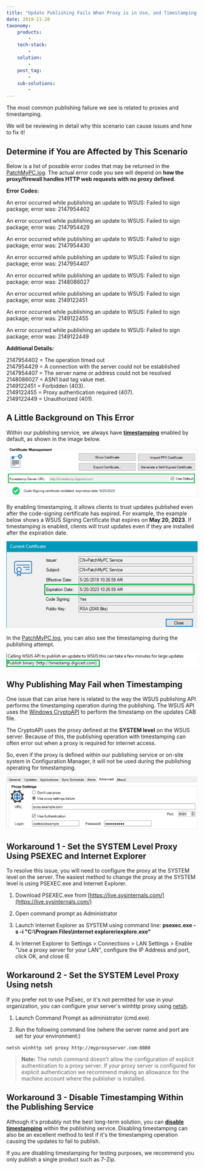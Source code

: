 ```yaml
---
title: "Update Publishing Fails When Proxy is in Use, and Timestamping is Enabled"
date: 2019-11-28
taxonomy:
    products:
        - 
    tech-stack:
        - 
    solution:
        - 
    post_tag:
        - 
    sub-solutions:
        - 
---
```


The most common publishing failure we see is related to proxies and timestamping.

We will be reviewing in detail why this scenario can cause issues and how to fix it!

## Determine if You are Affected by This Scenario

Below is a list of possible error codes that may be returned in the [PatchMyPC.log](https://patchmypc.com/collecting-log-files-for-patch-my-pc-support#publishing-service-logs). The actual error code you see will depend on **how the proxy/firewall handles HTTP web requests with no proxy defined**.

**Error Codes:**

An error occurred while publishing an update to WSUS: Failed to sign package; error was: 2147954402

An error occurred while publishing an update to WSUS: Failed to sign package; error was: 2147954429

An error occurred while publishing an update to WSUS: Failed to sign package; error was: 2147954430

An error occurred while publishing an update to WSUS: Failed to sign package; error was: 2147954407

An error occurred while publishing an update to WSUS: Failed to sign package; error was: 2148086027

An error occurred while publishing an update to WSUS: Failed to sign package; error was: 2149122451

An error occurred while publishing an update to WSUS: Failed to sign package; error was: 2149122455

An error occurred while publishing an update to WSUS: Failed to sign package; error was: 2149122449

**Additional Details:**

2147954402 = The operation timed out  
2147954429 = A connection with the server could not be established  
2147954407 = The server name or address could not be resolved  
2148086027 = ASN1 bad tag value met.  
2149122451 = Forbidden (403).  
2149122455 = Proxy authentication required (407).  
2149122449 = Unauthorized (401).

## A Little Background on This Error

Within our publishing service, we always have **[timestamping](https://en.wikipedia.org/wiki/Trusted_timestamping)** enabled by default, as shown in the image below.

![Time stamping Enabled Third-Party Updates](/_images/Timestamping-Enabled-General-Tab.png "Time stamping Enabled Third-Party Updates")

By enabling timestamping, it allows clients to trust updates published even after the code-signing certificate has expired. For example, the example below shows a WSUS Signing Certificate that expires on **May 20, 2023**. If timestamping is enabled, clients will trust updates even if they are installed after the expiration date.

![Expiration Date of Code-Signing WSUS Cert](/_images/Expiration-Date-of-Code-Signing-WSUS-Cert.png "Expiration Date of Code-Signing WSUS Cert")

In the [PatchMyPC.log](/collecting-log-files-for-patch-my-pc-support#publishing-service-logs), you can also see the timestamping during the publishing attempt.

![Publishing Third-Party Updates Timestamp PatchMyPC.Log](/_images/Publishing-Timestamp-PatchMyPCLog.png "Publishing Third-Party Updates Timestamp PatchMyPC.Log")

## Why Publishing May Fail when Timestamping

One issue that can arise here is related to the way the WSUS publishing API performs the timestamping operation during the publishing. The WSUS API uses the [Windows CryptoAPI](https://docs.microsoft.com/en-us/windows/win32/seccrypto/cryptoapi-system-architecture) to perform the timestamp on the updates CAB file.

The CryptoAPI uses the proxy defined at the **SYSTEM level** on the WSUS server. Because of this, the publishing operation with timestamping can often error out when a proxy is required for internet access.

So, even if the proxy is defined within our publishing service or on-site system in Configuration Manager, it will not be used during the publishing operating for timestamping.

![Proxy Configured PatchMyPC SCCM](/_images/Proxy-Configured-PatchMyPC-SCCM.png "Proxy Configured PatchMyPC SCCM")

## Workaround 1 - Set the SYSTEM Level Proxy Using PSEXEC and Internet Explorer

To resolve this issue, you will need to configure the proxy at the SYSTEM level on the server. The easiest method to change the proxy at the SYSTEM level is using PSEXEC.exe and Internet Explorer.

1. Download PSEXEC.exe from [https://live.sysinternals.com/](https://live.sysinternals.com/)

3. Open command prompt as Administrator

5. Launch Internet Explorer as SYSTEM using command line: **psexec.exe -s -i "C:\\Program Files\\internet exploreriexplore.exe"**

7. In Internet Explorer to Settings > Connections > LAN Settings > Enable "Use a proxy server for your LAN", configure the IP Address and port, click OK, and close IE

## Workaround 2 - Set the SYSTEM Level Proxy Using netsh

If you prefer not to use PsExec, or it's not permitted for use in your organization, you can configure your server's winhttp proxy using [netsh](https://learn.microsoft.com/en-us/windows-server/networking/technologies/netsh/netsh-http).

1. Launch Command Prompt as administrator (cmd.exe)

3. Run the following command line (where the server name and port are set for your environment:)

```
netsh winhttp set proxy http://myproxyserver.com:8080 
```

> **Note:** The netsh command doesn't allow the configuration of explicit authentication to a proxy server. If your proxy server is configured for explicit authentication we recommend making an allowance for the machine account where the publisher is installed.

## Workaround 3 - Disable Timestamping Within the Publishing Service

Although it's probably not the best long-term solution, you can **[disable timestamping](/how-to-disable-timestamping-for-patch-my-pc-update-publishing)** within the publishing service. Disabling timestamping can also be an excellent method to test if it's the timestamping operation causing the updates to fail to publish.

If you are disabling timestamping for testing purposes, we recommend you only publish a single product such as 7-Zip.